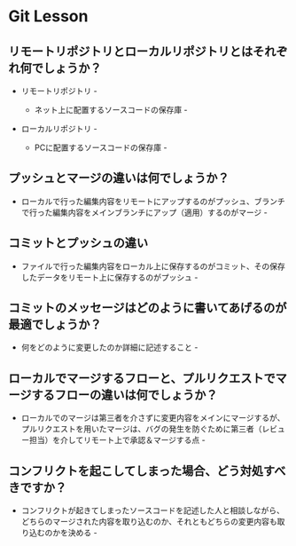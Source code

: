 # Git Lesson

## リモートリポジトリとローカルリポジトリとはそれぞれ何でしょうか？
  - リモートリポジトリ -
    - ネット上に配置するソースコードの保存庫 -

 - ローカルリポジトリ -
    - PCに配置するソースコードの保存庫 -


## プッシュとマージの違いは何でしょうか？
  - ローカルで行った編集内容をリモートにアップするのがプッシュ、ブランチで行った編集内容をメインブランチにアップ（適用）するのがマージ -



## コミットとプッシュの違い
  - ファイルで行った編集内容をローカル上に保存するのがコミット、その保存したデータをリモート上に保存するのがプッシュ -



## コミットのメッセージはどのように書いてあげるのが最適でしょうか？
  - 何をどのように変更したのか詳細に記述すること -




## ローカルでマージするフローと、プルリクエストでマージするフローの違いは何でしょうか？
  - ローカルでのマージは第三者を介さずに変更内容をメインにマージするが、プルリクエストを用いたマージは、バグの発生を防ぐために第三者（レビュー担当）を介してリモート上で承認＆マージする点 - 
  


## コンフリクトを起こしてしまった場合、どう対処すべきですか？
  - コンフリクトが起きてしまったソースコードを記述した人と相談しながら、どちらのマージされた内容を取り込むのか、それともどちらの変更内容も取り込むのかを決める - 
